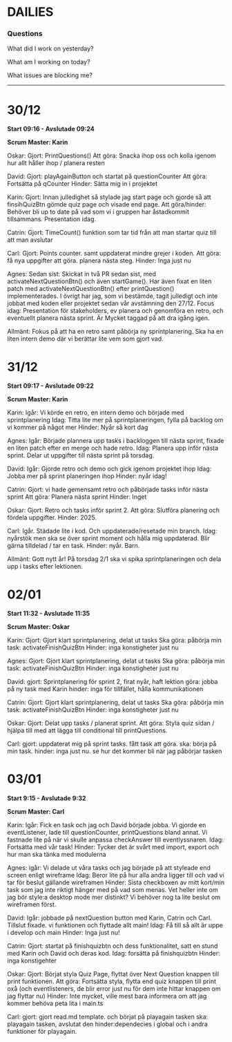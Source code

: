 # DAILIES

### Questions

What did I work on yesterday?

What am I working on today?

What issues are blocking me?

---

# 30/12

**Start 09:16 - Avslutade 09:24**

**Scrum Master: Karin**

Oskar: 
Gjort: PrintQuestions()
Att göra: Snacka ihop oss och kolla igenom hur allt håller ihop / planera resten

David: 
Gjort:  playAgainButton och startat på questionCounter
Att göra: Fortsätta på qCounter
Hinder: Sätta mig in i projektet

Karin: 
Gjort: Innan julledighet så stylade jag start page och gjorde så att finsihQuizBtn gömde quiz page och visade end page. 
Att göra/hinder: Behöver bli up to date på vad som vi i gruppen har åstadkommit tillsammans. Presentation idag.

Catrin: 
Gjort: TimeCount() funktion som tar tid från att man startar quiz till att man avslutar

Carl: 
Gjort: Points counter. samt uppdaterat mindre grejer i koden.
Att göra: få nya uppgifter att göra. planera nästa steg.
Hinder: Inga just nu

Agnes: 
Sedan sist: Skickat in två PR sedan sist, med activateNextQuestionBtn() och även startGame(). Har även fixat en liten patch med activateNextQuestionBtn() efter printQuestion() implementerades. I övrigt har jag, som vi bestämde, tagit julledigt och inte jobbat med koden eller projektet sedan vår avstämning den 27/12. 
Focus idag: Presentation för stakeholders, ev planera och genomföra en retro, och eventuellt planera nästa sprint. Är Mycket taggad på att dra igång igen. 

Allmänt: Fokus på att ha en retro samt påbörja ny sprintplanering. Ska ha en liten intern demo där vi berättar lite vem som gjort vad. 



# 31/12

**Start 09:17 - Avslutade 09:22**

**Scrum Master: Karin**


Karin:
Igår: Vi körde en retro, en intern demo och började med sprintplanering
Idag: Titta lite mer på sprintplaneringen, fylla på backlog om vi kommer på något mer
Hinder: Nyår så kort dag

Agnes: 
Igår: Började plannera upp tasks i backloggen till nästa sprint, fixade en liten patch efter en merge och hade retro. 
Idag: Planera upp inför nästa sprint. Delar ut uppgifter till nästa sprint på torsdag. 

David:
Igår: Gjorde retro och demo och gick igenom projektet ihop
Idag: Jobba mer på sprint planeringen ihop
Hinder: nyår idag!

Catrin:
Gjort: vi hade gemensamt retro och påbörjade tasks inför nästa sprint
Att göra: Planera nästa sprint
Hinder: Inget 

Oskar:
Gjort: Retro och tasks inför sprint 2.
Att göra: Slutföra planering och fördela uppgifter.
Hinder: 2025.

Carl: 
Igår. Städade lite i kod. Och uppdaterade/resetade min branch.
Idag: nyårstök men ska se över sprint moment och hålla mig uppdaterad. Blir gärna tilldelad / tar en task.
Hinder: nyår. Barn.

Allmänt: Gott nytt år! På torsdag 2/1 ska vi spika sprintplaneringen och dela upp i tasks efter lektionen.

# 02/01

**Start 11:32 - Avslutade 11:35**

**Scrum Master: Oskar**


Karin:
Gjort: Gjort klart sprintplanering, delat ut tasks
Ska göra: påbörja min task: activateFinishQuizBtn
Hinder: inga konstigheter just nu 

Agnes: 
Gjort: Gjort klart sprintplanering, delat ut tasks
Ska göra: påbörja min task: activateFinishQuizBtn
Hinder: inga konstigheter just nu 

David:
gjort: Sprintplanering för sprint 2, firat nyår, haft lektion
göra: jobba på ny task med Karin
hinder: inga för tillfället, hålla kommunikationen 

Catrin:
Gjort: Gjort klart sprintplanering, delat ut tasks
Ska göra: påbörja min task: activateFinishQuizBtn
Hinder: inga konstigheter just nu 

Oskar:
Gjort: Delat upp tasks / planerat sprint.
Att göra: Styla quiz sidan / hjälpa till med att lägga till conditional till printQuestions.


Carl: 
gjort: uppdaterat mig på sprint tasks. fått task att göra.
ska: börja på min task.
hinder: inga just nu. se hur det kommer bli när jag påbörjar tasken

# 03/01

**Start 9:15 - Avslutade 9:32**

**Scrum Master: Carl**

Karin:
Igår: Fick en task och jag och David började jobba. Vi gjorde en eventListener, lade till questionCounter, printQuestions bland annat. Vi fastnade lite på när vi skulle anpassa checkAnswer till eventlyssnaren.
Idag: Fortsätta med vår task!
Hinder: Tycker det är svårt med import, export och hur man ska tänka med modulerna

Agnes: 
igår: Vi delade ut våra tasks och jag började på att styleade end screen enligt wireframe 
Idag: Beror lite på hur alla andra ligger till och vad vi tar för beslut gällande wireframen
Hinder: Sista checkboxen av mitt kort/min task som jag inte riktigt hänger med på vad som menas. Vet heller inte om jag bör style:a desktop mode mer distinkt? Vi behöver nog ta lite beslut om wireframen först. 
 

David:
Igår:  jobbade på nextQuestion button med Karin, Catrin och Carl. Tillslut fixade. vi funktionen och flyttade allt main!
Idag: Få till så allt är uppe i develop och main
Hinder: Inga just nu!
 

Catrin:
Gjort: startat på finishquizbtn och dess funktionalitet, satt en stund med Karin och David och deras kod.
Idag: forsätta på finishquizbtn 
Hinder: inga konstigehter 

Oskar:
Gjort: Börjat styla Quiz Page, flyttat över Next Question knappen till print funktionen.
Att göra: Fortsätta styla, flytta end quiz knappen till print oxå (och eventlisteners, de blir error just nu för dem inte hittar knappen om jag flyttar nu)
Hinder: Inte mycket, ville mest bara informera om att jag kommer behöva peta lita i main.ts 


Carl: 
gjort: gjort read.md template. och börjat på playagain tasken
ska: playagain tasken, avslutat den
hinder:dependecies i global och i andra funktioner för playagain.